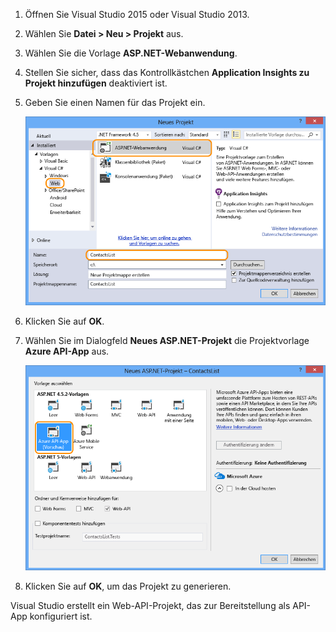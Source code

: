 1. Öffnen Sie Visual Studio 2015 oder Visual Studio 2013.
2. Wählen Sie **Datei > Neu > Projekt** aus.
3. Wählen Sie die Vorlage **ASP.NET-Webanwendung**.
4. Stellen Sie sicher, dass das Kontrollkästchen **Application Insights zu Projekt hinzufügen** deaktiviert ist.
5. Geben Sie einen Namen für das Projekt ein.
   
    ![](./media/app-service-api-create/01-filenew-v3.png)
6. Klicken Sie auf **OK**.
7. Wählen Sie im Dialogfeld **Neues ASP.NET-Projekt** die Projektvorlage **Azure API-App** aus.
   
    ![](./media/app-service-api-create/02-api-app-template-v3.png)
8. Klicken Sie auf **OK**, um das Projekt zu generieren.

Visual Studio erstellt ein Web-API-Projekt, das zur Bereitstellung als API-App konfiguriert ist.

<!---HONumber=Oct15_HO3-->